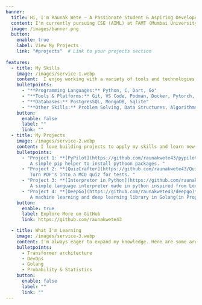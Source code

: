 ```yaml
---
banner:
  title: Hi, I'm Raunak Wete – A Passionate Student & Aspiring Developer
  content: I'm currently pursuing CSE (AIML) at FAMT (Mumbai University). I love building projects, solving problems, and learning new technologies. Check out my work below!
  image: /images/banner.png
  button:
    enable: true
    label: View My Projects
    link: "#projects"  # Link to your projects section
    
features:
  - title: My Skills
    image: /images/service-1.webp
    content:  I enjoy working with a variety of tools and technologies. Here are some of the skills I've developed.
    bulletpoints:
      - "**Programming Languages:** Python, C, Dart, Go"
      - "**Tools & Platforms:** Git, VS Code, Podman, Docker, Pytorch, Tensorflow"
      - "**Databases:** PostgresSQL, MongoDB, Sqlite"
      - "**Other Skills:** Problem Solving, Data Structures, Algorithms"
    button:
      enable: false
      label: ""
      link: ""
  - title: My Projects
    image: /images/service-2.webp
    content: I love building projects to apply my skills and learn new things. Here are some of my favorites.
    bulletpoints:
      - "Project 1: **[PyPilot](https://github.com/raunakwete43/pypilot)** ->
         A simple pip helper to install pythoon packages. "
      - "Project 2: **[QuizCrafter](https://github.com/raunakwete43/QuizCrafter)** ->
         Turn PDF's into a MCQ quiz for tests. "
      - "Project 3: **[Interpretor in Python](https://github.com/raunakwete43/Simple_Interpreter_in_Python)** ->
         A simple language interpreter made in python inspired from Lox (Crafting Interpreters)."   
      - "Project 4: **[DeepGo](https://github.com/raunakwete43/deepgo)** ->
         A machine learning and deep learning library in Golang(in Progress). "      
    button:
      enable: true
      label: Explore More on GitHub
      link: https://github.com/raunakwete43

  - title: What I'm Learning
    image: /images/service-3.webp
    content: I'm always eager to expand my knowledge. Here are some areas I'm currently exploring.
    bulletpoints:
      - Transformer architecture
      - DevOps
      - Golang
      - Probability & Statistics
    button:
      enable: false
      label: ""
      link: ""
---
```


